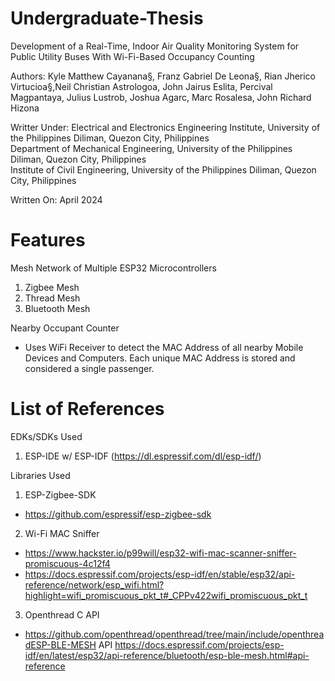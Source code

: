 # Undergraduate-Thesis
Development of a Real-Time, Indoor Air Quality Monitoring System for Public Utility Buses With Wi-Fi-Based Occupancy Counting

Authors: 
Kyle Matthew Cayanana§, Franz Gabriel De Leona§, Rian Jherico Virtucioa§,Neil Christian Astrologoa, John Jairus Eslita, Percival Magpantaya, Julius Lustrob, Joshua Agarc, Marc Rosalesa, John Richard Hizona

Writter Under: 
Electrical and Electronics Engineering Institute, University of the Philippines Diliman, Quezon City, Philippines  
Department of Mechanical Engineering, University of the Philippines Diliman, Quezon City, Philippines  
Institute of Civil Engineering, University of the Philippines Diliman, Quezon City, Philippines

Written On:
April 2024

# Features

Mesh Network of Multiple ESP32 Microcontrollers
1) Zigbee Mesh
2) Thread Mesh
3) Bluetooth Mesh

Nearby Occupant Counter
- Uses WiFi Receiver to detect the MAC Address of all nearby Mobile Devices and Computers. Each unique MAC Address is stored and considered a single passenger. 

# List of References

EDKs/SDKs Used
1. ESP-IDE w/ ESP-IDF (https://dl.espressif.com/dl/esp-idf/)

Libraries Used
1. ESP-Zigbee-SDK

- https://github.com/espressif/esp-zigbee-sdk 

2. Wi-Fi MAC Sniffer 
- https://www.hackster.io/p99will/esp32-wifi-mac-scanner-sniffer-promiscuous-4c12f4 
- https://docs.espressif.com/projects/esp-idf/en/stable/esp32/api-reference/network/esp_wifi.html?highlight=wifi_promiscuous_pkt_t#_CPPv422wifi_promiscuous_pkt_t 

3. Openthread C API
- https://github.com/openthread/openthread/tree/main/include/openthreadESP-BLE-MESH API https://docs.espressif.com/projects/esp-idf/en/latest/esp32/api-reference/bluetooth/esp-ble-mesh.html#api-reference
